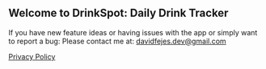 ## Welcome to DrinkSpot: Daily Drink Tracker

If you have new feature ideas or having issues with the app or simply want to report a bug: 
Please contact me at: davidfejes.dev@gmail.com



[Privacy Policy](privacy.md)

